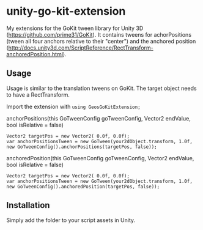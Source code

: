 # unity-go-kit-extension
My extensions for the GoKit tween library for Unity 3D (https://github.com/prime31/GoKit).
It contains tweens for achorPositions (tween all four anchors relative to their "center") and the anchored position (http://docs.unity3d.com/ScriptReference/RectTransform-anchoredPosition.html).

Usage
-----
Usage is similar to the translation tweens on GoKit.
The target object needs to have a RectTransform.

Import the extension with ```using GeosGoKitExtension;```

anchorPositions(this GoTweenConfig goTweenConfig, Vector2 endValue, bool isRelative = false)
```
Vector2 targetPos = new Vector2( 0.0f, 0.0f);
var anchorPositionsTween = new GoTween(your2dObject.transform, 1.0f, new GoTweenConfig().anchorPositions(targetPos, false));
```

anchoredPosition(this GoTweenConfig goTweenConfig, Vector2 endValue, bool isRelative = false)
```
Vector2 targetPos = new Vector2( 0.0f, 0.0f);
var anchorPositionsTween = new GoTween(your2dObject.transform, 1.0f, new GoTweenConfig().anchoredPosition(targetPos, false));
```

Installation
-----
Simply add the folder to your script assets in Unity.